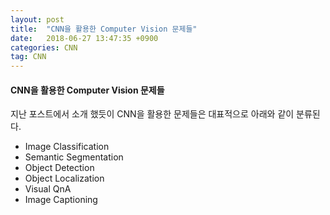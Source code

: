 ```yaml
---
layout: post
title:  "CNN을 활용한 Computer Vision 문제들"
date:   2018-06-27 13:47:35 +0900
categories: CNN
tag: CNN
---
```


#### CNN을 활용한 Computer Vision 문제들

지난 포스트에서 소개 했듯이 CNN을 활용한 문제들은 대표적으로 아래와 같이 분류된다.

* Image Classification
* Semantic Segmentation
* Object Detection
* Object Localization
* Visual QnA
* Image Captioning
